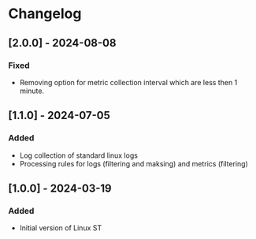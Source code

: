 # Changelog

## [2.0.0] - 2024-08-08
### Fixed
- Removing option for metric collection interval which are less then 1 minute.

## [1.1.0] - 2024-07-05
### Added
- Log collection of standard linux logs
- Processing rules for logs (filtering and maksing) and metrics (filtering)

## [1.0.0] - 2024-03-19
### Added
- Initial version of Linux ST